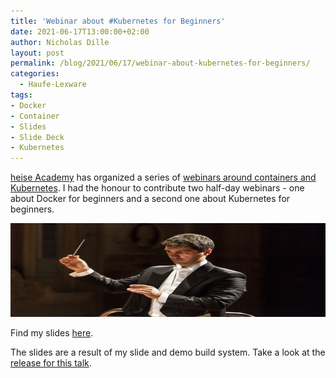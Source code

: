 ```yaml
---
title: 'Webinar about #Kubernetes for Beginners'
date: 2021-06-17T13:00:00+02:00
author: Nicholas Dille
layout: post
permalink: /blog/2021/06/17/webinar-about-kubernetes-for-beginners/
categories:
  - Haufe-Lexware
tags:
- Docker
- Container
- Slides
- Slide Deck
- Kubernetes
---
```

[heise Academy](https://heise-academy.de/) has organized a series of [webinars around containers and Kubernetes](https://webinare.heise.de/kubernetes/). I had the honour to contribute two half-day webinars - one about Docker for beginners and a second one about Kubernetes for beginners.

<img src="/media/2021/06/conductor-5157150_1920.jpg" style="object-fit: center; object-position: center 30%; width: 100%; height: 150px;" />

<!--more-->

Find my slides [here](https://dille.name/slides/2021-06-17/heise-Kubernetes-in-der-Praxis.html#/).

The slides are a result of my slide and demo build system. Take a look at the [release for this talk](https://github.com/nicholasdille/container-slides/releases/tag/2021-06-17).
